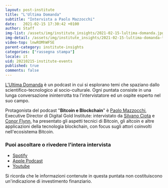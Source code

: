 ```yaml
---
layout: post-institute
title: "L'Ultima Domanda"
subtitle: "Intervista a Paolo Mazzocchi" 
date:   2021-02-15 17:30:42 +0100
author: Staff
img-list: /assets/img/institute_insights/2021-02-15-lultima-domanda.jpg
img-detail: /assets/img/institute_insights/2021-02-15-lultima-domanda-thumb.png
video-top: lnwROMhWF5E
parent-category: institute-insights
categories: ["rassegna stampa"]
locale: it
uid: 20210215-institute-events
published: true
comments: false
---
```


[L’Ultima Domanda](https://www.ultimadomanda.com/) è un podcast in cui si esplorano temi che spaziano dallo scientifico-tecnologico al socio-culturale. Ogni puntata consiste in una lunga conversazione ininterrotta tra l'intervistatore ed un ospite esperto nel suo campo.

Protagonista del podcast "**Bitcoin e Blockchain**" è [Paolo Mazzocchi](https://www.linkedin.com/in/paolomazzocchi/), Executive Director di Digital Gold Institute: intervistato da [Silvano Ciota](https://www.linkedin.com/in/silvanociota/) e [Conor Flynn](https://www.linkedin.com/in/conor-flynn-b19b06107/), ha presentato gli aspetti tecnici di Bitcoin, gli altcoin e altre applicazioni della tecnologia blockchain, con focus sugli attori coinvolti nell'ecosistema Bitcoin.

### Puoi ascoltare o rivedere l'intera intervista

- [Spotify](https://open.spotify.com/episode/4bvteBBjQgyoZe8kr1D6uU)
- [Apple Podcast](https://podcasts.apple.com/it/podcast/1-bitcoin-e-blockchain-con-paolo-mazzocchi/id1552628412?i=1000508092025&l=en)
- [Youtube](https://youtu.be/lnwROMhWF5E)

Si ricorda che le informazioni contenute in questa puntata non costituiscono un'indicazione di investimento finanziario.
